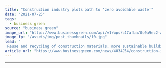 ```yaml
---
title: "Construction industry plots path to 'zero avoidable waste'"
date: "2021-07-26"
tags: 
  - business green
source: "business green"
image_url: "https://www.businessgreen.com/api/v1/wps/d47afba/0c0a9ec2-a77a-4fde-8f0c-a40f944be05d/2/iStock-1267010934-construction-185x114.jpg"
image_fp: "/assets/img/post_thumbnails/10.jpg"
lead: "
 Reuse and recycling of construction materials, more sustainable building design, and promotion of refurbishment over building demolition all favoured in new industry strategy ..."
article_url: "https://www.businessgreen.com/news/4034954/construction-industry-plots-path-zero-avoidable-waste"
---
```


---
